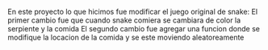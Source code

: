 En este proyecto lo que hicimos fue modificar el juego original de snake:
El primer cambio fue que cuando snake comiera se cambiara de color la serpiente y la comida
El segundo cambio fue agregar una funcion donde se modifique la locacion de la comida y se este moviendo aleatoreamente 
